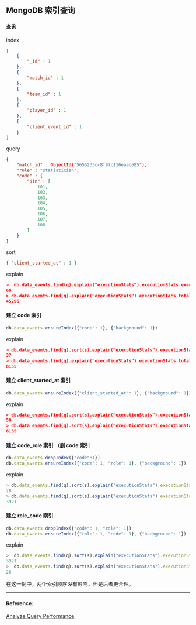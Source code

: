 ## MongoDB 索引查询

#### 查询

index

```json
[
	{
		"_id" : 1
	},
	{
		"match_id" : 1
	},
	{
		"team_id" : 1
	},
	{
		"player_id" : 1
	},
	{
		"client_event_id" : 1
	}
]
```

query

```json
{
	"match_id" : ObjectId("5655233cc8f97c116eaac685"),
	"role" : "statistician",
	"code" : {
		"$in" : [
			101,
			102,
			103,
			104,
			105,
			106,
			107,
			108
		]
	}
}
```

sort

```json
{ "client_started_at" : 1 }
```

explain

```json
>  db.data_events.find(q).explain("executionStats").executionStats.executionTimeMillis
68
> db.data_events.find(q).explain("executionStats").executionStats.totalDocsExamined
45296
```

#### 建立 code 索引

```javascript
db.data_events.ensureIndex({"code": 1}, {"background": 1})
```

explain

```json
> db.data_events.find(q).sort(s).explain("executionStats").executionStats.executionTimeMillis
37
> db.data_events.find(q).explain("executionStats").executionStats.totalDocsExamined
8155
```

#### 建立 client_started_at 索引

```javascript
db.data_events.ensureIndex({"client_started_at": 1}, {"background": 1})
```

explain

```json
> db.data_events.find(q).sort(s).explain("executionStats").executionStats.executionTimeMillis
50
> db.data_events.find(q).sort(s).explain("executionStats").executionStats.totalDocsExamined
8155
```

#### 建立 code_role 索引 （删 code 索引

```javascript
db.data_events.dropIndex({"code":1})
db.data_events.ensureIndex({"code": 1, "role": 1}, {"background": 1})
```

explain

```javascript
> db.data_events.find(q).sort(s).explain("executionStats").executionStats.executionTimeMillis
28
> db.data_events.find(q).sort(s).explain("executionStats").executionStats.totalDocsExamined
3921
```

#### 建立 role_code 索引

```javascript
db.data_events.dropIndex({"code": 1, "role": 1})
db.data_events.ensureIndex({"role": 1, "code": 1}, {"background": 1})
```

explain

```javascript
>  db.data_events.find(q).sort(s).explain("executionStats").executionStats.totalDocsExamined
3921
>  db.data_events.find(q).sort(s).explain("executionStats").executionStats.executionTimeMillis
26
```

在这一例中，两个索引顺序没有影响，但是后者更合理。



---

#### Reference:

[Analyze Query Performance](https://docs.mongodb.com/manual/tutorial/analyze-query-plan/)